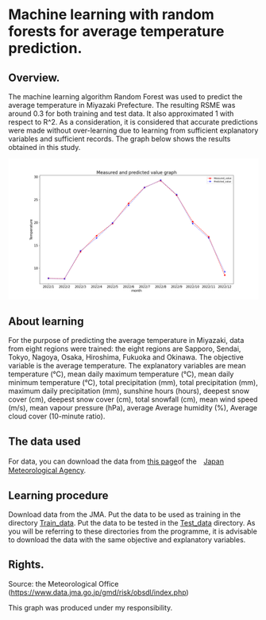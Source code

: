 # Machine learning with random forests for average temperature prediction.

## Overview.
The machine learning algorithm Random Forest was used to predict the average temperature in Miyazaki Prefecture. The resulting RSME was around 0.3 for both training and test data. It also approximated 1 with respect to R^2.
As a consideration, it is considered that accurate predictions were made without over-learning due to learning from sufficient explanatory variables and sufficient records. The graph below shows the results obtained in this study.

![result](result.png)

## About learning
For the purpose of predicting the average temperature in Miyazaki, data from eight regions were trained: the eight regions are Sapporo, Sendai, Tokyo, Nagoya, Osaka, Hiroshima, Fukuoka and Okinawa. The objective variable is the average temperature. The explanatory variables are mean temperature (°C), mean daily maximum temperature (°C), mean daily minimum temperature (°C), total precipitation (mm), total precipitation (mm), maximum daily precipitation (mm), sunshine hours (hours), deepest snow cover (cm), deepest snow cover (cm), total snowfall (cm), mean wind speed (m/s), mean vapour pressure (hPa), average Average humidity (%), Average cloud cover (10-minute ratio).


## The data used
For data, you can download the data from [this page](https://www.data.jma.go.jp/gmd/risk/obsdl/index.php)of the　[Japan Meteorological Agency](https://www.jma.go.jp/jma/index.html).


## Learning procedure
Download data from the JMA. Put the data to be used as training in the directory [Train_data](Train_data). Put the data to be tested in the [Test_data](Test_data) directory. As you will be referring to these directories from the programme, it is advisable to download the data with the same objective and explanatory variables.



## Rights.
Source: the Meteorological Office (https://www.data.jma.go.jp/gmd/risk/obsdl/index.php)

This graph was produced under my responsibility.